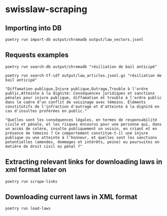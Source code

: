 # swisslaw-scraping

## Importing into DB
```shell
poetry run import-db output/chromadb output/law_vectors.jsonl
```

## Requests examples

```shell
poetry run search-db output/chromadb "résiliation de bail anticipé"
```

```shell
poetry run search-tf-idf output/law_articles.jsonl.gz "résiliation de bail anticipé"
```

```text
"Diffamation publique,Injure publique,Outrage,Trouble à l'ordre public,Atteinte à la dignité: Conséquences juridiques et sanctions pénales pour injure publique, diffamation et trouble à l'ordre public dans le cadre d'un conflit de voisinage avec témoins. Éléments constitutifs de l'infraction d'outrage et d'atteinte à la dignité en cas d'insultes proférées en public."

"Quelles sont les conséquences légales, en termes de responsabilité civile et pénale, et les risques encourus pour une personne qui, dans un accès de colère, insulte publiquement un voisin, en criant et en présence de témoins ? Ce comportement constitue-t-il une injure publique ou une atteinte à l'honneur, et quelles sont les sanctions potentielles (amendes, dommages et intérêts, peine) ou poursuites en matière de droit civil ou pénal ?"
```

## Extracting relevant links for downloading laws in xml format later on

```shell
poetry run scrape-links
```

## Downloading current laws in XML format

```shell
poetry run load-laws
```
